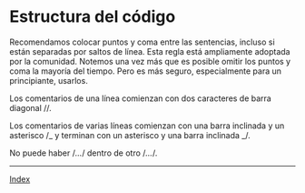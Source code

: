 # Estructura del código

Recomendamos colocar puntos y coma entre las sentencias, incluso si están separadas por saltos de línea. Esta regla está ampliamente adoptada por la comunidad. Notemos una vez más que es posible omitir los puntos y coma la mayoría del tiempo. Pero es más seguro, especialmente para un principiante, usarlos.

Los comentarios de una línea comienzan con dos caracteres de barra diagonal //.

Los comentarios de varias líneas comienzan con una barra inclinada y un asterisco /_ y terminan con un asterisco y una barra inclinada _/.

No puede haber /_..._/ dentro de otro /_..._/.

---

[Index](../README.md)
